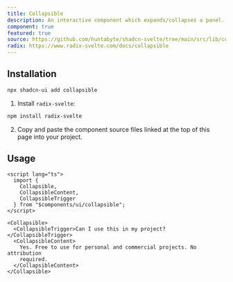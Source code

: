 ```yaml
---
title: Collapsible
description: An interactive component which expands/collapses a panel.
component: true
featured: true
source: https://github.com/huntabyte/shadcn-svelte/tree/main/src/lib/components/ui/collapsible
radix: https://www.radix-svelte.com/docs/collapsible
---
```


<script>
  import { CollapsibleDemo, ComponentExample, ManualInstall } from '$lib/components/docs';
</script>

<ComponentExample src="src/lib/components/docs/examples/collapsible/CollapsibleDemo.svelte">

<div slot="example">
<CollapsibleDemo />
</div>

</ComponentExample>

## Installation

```bash
npx shadcn-ui add collapsible
```

<ManualInstall>

1. Install `radix-svelte`:

```bash
npm install radix-svelte
```

2. Copy and paste the component source files linked at the top of this page into your project.

</ManualInstall>

## Usage

```svelte
<script lang="ts">
  import {
    Collapsible,
    CollapsibleContent,
    CollapsibleTrigger
  } from "$components/ui/collapsible";
</script>
```

```svelte
<Collapsible>
  <CollapsibleTrigger>Can I use this in my project?</CollapsibleTrigger>
  <CollapsibleContent>
    Yes. Free to use for personal and commercial projects. No attribution
    required.
  </CollapsibleContent>
</Collapsible>
```
